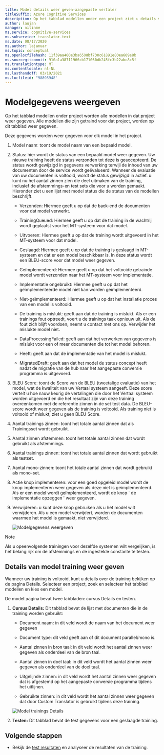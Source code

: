 ```yaml
---
title: Model details weer geven-aangepaste vertaler
titleSuffix: Azure Cognitive Services
description: Op het tabblad modellen onder een project ziet u details van elk model, zoals model naam, model status, BLEU Score, training, afstemming, aantal test zinnen.
author: laujan
manager: nitinme
ms.service: cognitive-services
ms.subservice: translator-text
ms.date: 08/17/2020
ms.author: lajanuar
ms.topic: conceptual
ms.openlocfilehash: 11f39aa480e3ba6508bf730c61891e80ea689e8b
ms.sourcegitcommit: 910a1a38711966cb171050db245fc3b22abc8c5f
ms.translationtype: MT
ms.contentlocale: nl-NL
ms.lasthandoff: 03/19/2021
ms.locfileid: "98895948"
---
```

# <a name="view-model-details"></a>Modelgegevens weergeven

Op het tabblad modellen onder project worden alle modellen in dat project weer gegeven. Alle modellen die zijn getraind voor dat project, worden op dit tabblad weer gegeven.

Deze gegevens worden weer gegeven voor elk model in het project.

1. Model naam: toont de model naam van een bepaald model.

2. Status: hier wordt de status van een bepaald model weer gegeven. Uw nieuwe training heeft de status verzonden tot deze is geaccepteerd. De status wordt gewijzigd in gegevens verwerking terwijl de inhoud van uw documenten door de service wordt geëvalueerd. Wanneer de evaluatie van uw documenten is voltooid, wordt de status gewijzigd in actief. u kunt nu het aantal zinnen zien die deel uitmaken van de training, inclusief de afstemmings-en test sets die voor u worden gemaakt. Hieronder ziet u een lijst met model status die de status van de modellen beschrijft.

    - Verzonden: Hiermee geeft u op dat de back-end de documenten voor dat model verwerkt.

    - TrainingQueued: Hiermee geeft u op dat de training in de wachtrij wordt geplaatst voor het MT-systeem voor dat model.

    - Uitvoeren: Hiermee geeft u op dat de training wordt uitgevoerd in het MT-systeem voor dat model.

    - Geslaagd: Hiermee geeft u op dat de training is geslaagd in MT-systeem en dat er een model beschikbaar is. In deze status wordt een BLEU-score voor dat model weer gegeven.

    - Geïmplementeerd: Hiermee geeft u op dat het voltooide getrainde model wordt verzonden naar het MT-systeem voor implementatie.

    - Implementatie ongebruikt: Hiermee geeft u op dat het geïmplementeerde model niet kan worden geïmplementeerd.

    - Niet-geïmplementeerd: Hiermee geeft u op dat het installatie proces van een model is voltooid.

    - De training is mislukt: geeft aan dat de training is mislukt. Als er een trainings fout optreedt, voert u de trainings taak opnieuw uit. Als de fout zich blijft voordoen, neemt u contact met ons op. Verwijder het mislukte model niet.

    - DataProcessingFailed: geeft aan dat het verwerken van gegevens is mislukt voor een of meer documenten die tot het model behoren.

    - Heeft: geeft aan dat de implementatie van het model is mislukt.

    - MigratedDraft: geeft aan dat het model de status concept heeft nadat de migratie van de hub naar het aangepaste conversie programma is uitgevoerd.

3. BLEU Score: toont de Score van de BLEU (tweetalige evaluatie) van het model, wat de kwaliteit van uw Vertaal systeem aangeeft. Deze score vertelt u hoe nauw keurig de vertalingen die door het Vertaal systeem worden uitgevoerd en die het resultaat zijn van deze training overeenkomen met de referentie zinnen in de set test data. De BLEU-score wordt weer gegeven als de training is voltooid. Als training niet is voltooid of mislukt, ziet u geen BLEU Score.

4. Aantal trainings zinnen: toont het totale aantal zinnen dat als Trainingsset wordt gebruikt.

5. Aantal zinnen afstemmen: toont het totale aantal zinnen dat wordt gebruikt als afstemmings.

6.  Aantal trainings zinnen: toont het totale aantal zinnen dat wordt gebruikt als testset.

7.  Aantal mono-zinnen: toont het totale aantal zinnen dat wordt gebruikt als mono-set.

8.  Actie knop implementeren: voor een goed opgeleid model wordt de knop implementeren weer gegeven als deze niet is geïmplementeerd. Als er een model wordt geïmplementeerd, wordt de knop ' de implementatie opzeggen ' weer gegeven.

9. Verwijderen: u kunt deze knop gebruiken als u het model wilt verwijderen. Als u een model verwijdert, worden de documenten waarmee het model is gemaakt, niet verwijderd.

    ![Modelgegevens weergeven](media/how-to/how-to-view-model-details.png)

>[!Note]
>Als u opeenvolgende trainingen voor dezelfde systemen wilt vergelijken, is het belang rijk om de afstemmings en de ingestelde constante te testen.

## <a name="view-model-training-details"></a>Details van model training weer geven

Wanneer uw training is voltooid, kunt u details over de training bekijken op de pagina Details. Selecteer een project, zoek en selecteer het tabblad modellen en kies een model.

De model pagina bevat twee tabbladen: cursus Details en testen.

1.  **Cursus Details:** Dit tabblad bevat de lijst met documenten die in de training worden gebruikt:

    -  Document naam: in dit veld wordt de naam van het document weer gegeven

    -  Document type: dit veld geeft aan of dit document parallel/mono is.

    -  Aantal zinnen in bron taal: in dit veld wordt het aantal zinnen weer gegeven als onderdeel van de bron taal.

    -  Aantal zinnen in doel taal: in dit veld wordt het aantal zinnen weer gegeven als onderdeel van de doel taal.

    -  Uitgelijnde zinnen: in dit veld wordt het aantal zinnen weer gegeven dat is afgestemd op het aangepaste conversie programma tijdens het uitlijnen.

    -  Gebruikte zinnen: in dit veld wordt het aantal zinnen weer gegeven dat door Custom Translator is gebruikt tijdens deze training.

    ![Model trainings Details](media/how-to/how-to-model-training-details.png)

2.  **Testen:** Dit tabblad bevat de test gegevens voor een geslaagde training.

## <a name="next-steps"></a>Volgende stappen

- Bekijk de [test resultaten](how-to-view-system-test-results.md) en analyseer de resultaten van de training.
